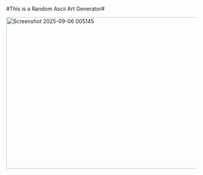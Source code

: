 #This is a Random Ascii Art Generator#

<img width="934" height="400" alt="Screenshot 2025-09-06 005145" src="https://github.com/user-attachments/assets/8432e42f-90fb-4837-8178-a65b9086c408" />

